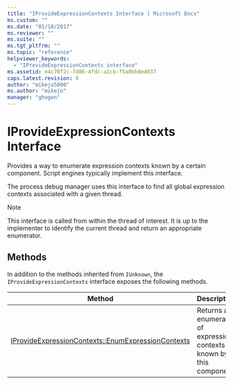 ```yaml
---
title: "IProvideExpressionContexts Interface | Microsoft Docs"
ms.custom: ""
ms.date: "01/18/2017"
ms.reviewer: ""
ms.suite: ""
ms.tgt_pltfrm: ""
ms.topic: "reference"
helpviewer_keywords: 
  - "IProvideExpressionContexts interface"
ms.assetid: e4c70f2c-7d86-4fdc-a1cb-f5a0bb8ed037
caps.latest.revision: 8
author: "mikejo5000"
ms.author: "mikejo"
manager: "ghogen"
---
```

# IProvideExpressionContexts Interface
Provides a way to enumerate expression contexts known by a certain component. Script engines typically implement this interface.  
  
 The process debug manager uses this interface to find all global expression contexts associated with a given thread.  
  
> [!NOTE]
> This interface is called from within the thread of interest. It is up to the implementer to identify the current thread and return an appropriate enumerator.  
  
## Methods  
 In addition to the methods inherited from `IUnknown`, the `IProvideExpressionContexts` interface exposes the following methods.  
  
|Method|Description|  
|------------|-----------------|  
|[IProvideExpressionContexts::EnumExpressionContexts](../../winscript/reference/iprovideexpressioncontexts-enumexpressioncontexts.md)|Returns an enumerator of expression contexts known by this component.|